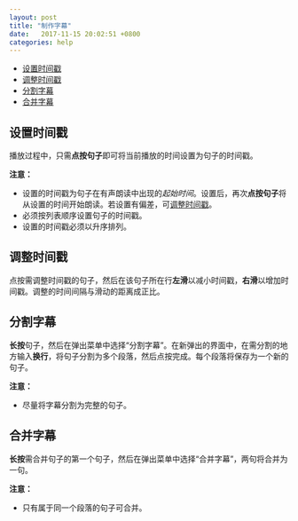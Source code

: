 ```yaml
---
layout: post
title: "制作字幕"
date:   2017-11-15 20:02:51 +0800
categories: help
---
```


*   [设置时间戳](#set_timestamp)
*   [调整时间戳](#adjust_timestamp)
*   [分割字幕](#split_lrcs)
*   [合并字幕](#combine_lrcs)


<h2 id="set_timestamp">设置时间戳</h2>

播放过程中，只需**点按句子**即可将当前播放的时间设置为句子的时间戳。

**注意：**
*    设置的时间戳为句子在有声朗读中出现的*起始时间*。设置后，再次**点按句子**将从设置的时间开始朗读。若设置有偏差，可[调整时间戳](#adjust_timestamp)。
*    必须按列表顺序设置句子的时间戳。
*    设置的时间戳必须以升序排列。

<h2 id="adjust_timestamp">调整时间戳</h2>

点按需调整时间戳的句子，然后在该句子所在行**左滑**以减小时间戳，**右滑**以增加时间戳。调整的时间间隔与滑动的距离成正比。

<h2 id="split_lrcs">分割字幕</h2>

**长按**句子，然后在弹出菜单中选择“分割字幕”。在新弹出的界面中，在需分割的地方输入**换行**，将句子分割为多个段落，然后点按完成。每个段落将保存为一个新的句子。

**注意：**
*    尽量将字幕分割为完整的句子。

<h2 id="combine_lrcs">合并字幕</h2>

**长按**需合并句子的第一个句子，然后在弹出菜单中选择“合并字幕”，两句将合并为一句。

**注意：**
*    只有属于同一个段落的句子可合并。
